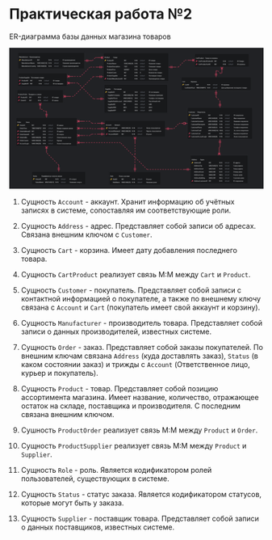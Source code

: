 # Практическая работа №2

ER-диаграмма базы данных магазина товаров

![pictures](./pictures/erd.png)

1. Сущность `Account` - аккаунт. Хранит информацию об учётных записях в системе, сопоставляя им соответствующие роли.

2. Сущность `Address` - адрес. Представляет собой записи об адресах. Связана внешним ключом с `Customer`.

3. Сущность `Cart` - корзина. Имеет дату добавления последнего товара.

4. Сущность `CartProduct` реализует связь М:М между `Cart` и `Product`.

5. Сущность `Customer` - покупатель. Представляет собой записи с контактной информацией о покупателе, а также по внешнему ключу связана с `Account` и `Cart` (покупатель имеет свой аккаунт и корзину).

6. Сущность `Manufacturer` - производитель товара. Представляет собой записи о данных производителей, известных системе.

7. Сущность `Order` - заказ. Представляет собой заказы покупателей. По внешним ключам связана `Address` (куда доставлять заказ), `Status` (в каком состоянии заказ) и трижды с `Account` (Ответственное лицо, курьер и покупатель).

8. Сущность `Product` - товар. Представляет собой позицию ассортимента магазина. Имеет название, количество, отражающее остаток на складе, поставщика и производителя. С последним связана внешним ключом.

9. Сушность `ProductOrder` реализует связь М:М между `Product` и `Order`.

9. Сущность `ProductSupplier` реализует связь М:М между `Product` и `Supplier`.

10. Сущность `Role` - роль. Является кодификатором ролей пользователей, существующих в системе.

11. Сущность `Status` - статус заказа. Является кодификатором статусов, которые могут быть у заказа.

12. Сущность `Supplier` - поставщик товара. Представляет собой записи о данных поставщиков, известных системе.

